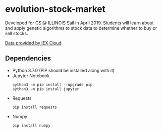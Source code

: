 # evolution-stock-market
Developed for CS @ ILLINOIS Sail in April 2019. Students will learn about and apply genetic algorithms to stock data to determine whether to buy or sell stocks.

[Data provided by IEX Cloud](https://iexcloud.io)

## Dependencies
* Python 3.7.0 (PIP should be installed along with it) 
* Jupyter Notebook
    ```
    python3 -m pip install --upgrade pip  
    python3 -m pip install jupyter
    ```
* Requests
    ```
    pip install requests
    ```
* Numpy
    ```
	pip install numpy
    ```
